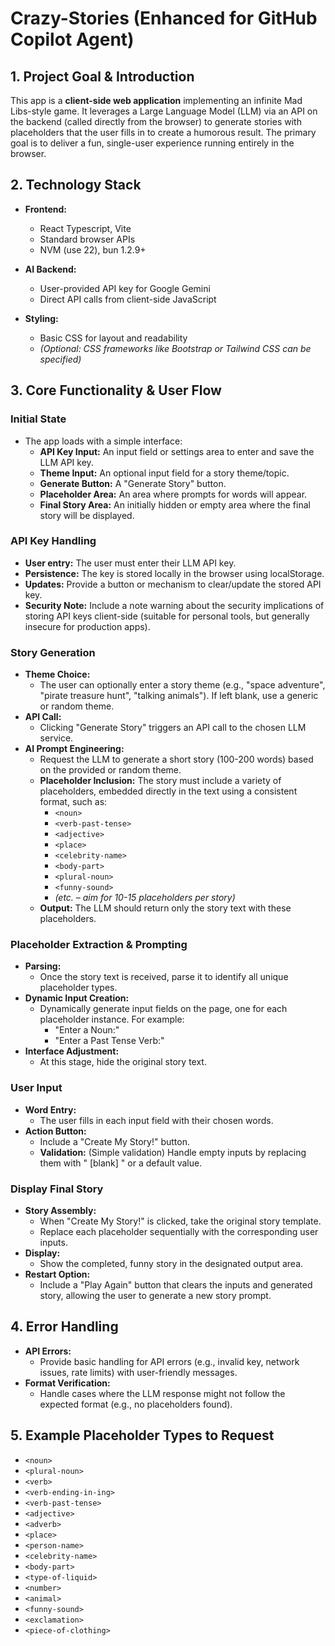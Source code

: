 # Crazy-Stories (Enhanced for GitHub Copilot Agent)

## 1. Project Goal & Introduction

This app is a **client-side web application** implementing an infinite Mad Libs-style game. It leverages a Large Language Model (LLM) via an API on the backend (called directly from the browser) to generate stories with placeholders that the user fills in to create a humorous result. The primary goal is to deliver a fun, single-user experience running entirely in the browser.

## 2. Technology Stack

- **Frontend:**  
  - React Typescript, Vite
  - Standard browser APIs
  - NVM (use 22), bun 1.2.9+

- **AI Backend:**  
  - User-provided API key for Google Gemini
  - Direct API calls from client-side JavaScript

- **Styling:**  
  - Basic CSS for layout and readability  
  - *(Optional: CSS frameworks like Bootstrap or Tailwind CSS can be specified)*

## 3. Core Functionality & User Flow

### Initial State

- The app loads with a simple interface:
  - **API Key Input:** An input field or settings area to enter and save the LLM API key.
  - **Theme Input:** An optional input field for a story theme/topic.
  - **Generate Button:** A "Generate Story" button.
  - **Placeholder Area:** An area where prompts for words will appear.
  - **Final Story Area:** An initially hidden or empty area where the final story will be displayed.

### API Key Handling

- **User entry:** The user must enter their LLM API key.
- **Persistence:** The key is stored locally in the browser using localStorage.
- **Updates:** Provide a button or mechanism to clear/update the stored API key.
- **Security Note:** Include a note warning about the security implications of storing API keys client-side (suitable for personal tools, but generally insecure for production apps).

### Story Generation

- **Theme Choice:**  
  - The user can optionally enter a story theme (e.g., "space adventure", "pirate treasure hunt", "talking animals"). If left blank, use a generic or random theme.
- **API Call:**  
  - Clicking "Generate Story" triggers an API call to the chosen LLM service.
- **AI Prompt Engineering:**  
  - Request the LLM to generate a short story (100-200 words) based on the provided or random theme.
  - **Placeholder Inclusion:** The story must include a variety of placeholders, embedded directly in the text using a consistent format, such as:
    - `<noun>`
    - `<verb-past-tense>`
    - `<adjective>`
    - `<place>`
    - `<celebrity-name>`
    - `<body-part>`
    - `<plural-noun>`
    - `<funny-sound>`
    - *(etc. – aim for 10-15 placeholders per story)*
  - **Output:** The LLM should return only the story text with these placeholders.

### Placeholder Extraction & Prompting

- **Parsing:**  
  - Once the story text is received, parse it to identify all unique placeholder types.
- **Dynamic Input Creation:**  
  - Dynamically generate input fields on the page, one for each placeholder instance. For example:
    - "Enter a Noun:"
    - "Enter a Past Tense Verb:"
- **Interface Adjustment:**  
  - At this stage, hide the original story text.

### User Input

- **Word Entry:**  
  - The user fills in each input field with their chosen words.
- **Action Button:**  
  - Include a "Create My Story!" button.
  - **Validation:** (Simple validation) Handle empty inputs by replacing them with " [blank] " or a default value.

### Display Final Story

- **Story Assembly:**  
  - When "Create My Story!" is clicked, take the original story template.
  - Replace each placeholder sequentially with the corresponding user inputs.
- **Display:**  
  - Show the completed, funny story in the designated output area.
- **Restart Option:**  
  - Include a "Play Again" button that clears the inputs and generated story, allowing the user to generate a new story prompt.

## 4. Error Handling

- **API Errors:**  
  - Provide basic handling for API errors (e.g., invalid key, network issues, rate limits) with user-friendly messages.
- **Format Verification:**  
  - Handle cases where the LLM response might not follow the expected format (e.g., no placeholders found).

## 5. Example Placeholder Types to Request

- `<noun>`
- `<plural-noun>`
- `<verb>`
- `<verb-ending-in-ing>`
- `<verb-past-tense>`
- `<adjective>`
- `<adverb>`
- `<place>`
- `<person-name>`
- `<celebrity-name>`
- `<body-part>`
- `<type-of-liquid>`
- `<number>`
- `<animal>`
- `<funny-sound>`
- `<exclamation>`
- `<piece-of-clothing>`